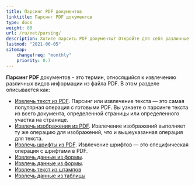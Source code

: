 ```yaml
---
title: Парсинг PDF документов
linktitle: Парсинг PDF документов
type: docs
weight: 80
url: /ru/net/parsing/
description: Хотите парсить PDF документы? Откройте для себя различные методы извлечения данных из PDF с помощью Aspose.PDF для .NET.
lastmod: "2021-06-05"
sitemap:
    changefreq: "monthly"
    priority: 0.7
---
```


**Парсинг PDF** документов - это термин, относящийся к извлечению различных видов информации из файла PDF. В этом разделе описывается как:

- [Извлечь текст из PDF](/pdf/ru/net/extract-text-from-pdf/). Парсинг или извлечение текста — это самая популярная операция с готовыми PDF. Вы узнаете о парсинге текста из всего документа, определенной страницы или определенного участка на странице.
- [Извлечь изображения из PDF](/pdf/ru/net/extract-images-from-the-pdf-file/). Извлечение изображений выполняет ту же операцию для изображений, что и вышеуказанная операция для текста.
- [Извлечь шрифты из PDF](/pdf/ru/net/extract-fonts-from-pdf/). Извлечение шрифтов — это специфическая операция с шрифтами в PDF.
- [Извлечь данные из формы](/pdf/ru/net/extract-data-from-acroform/).
- [Извлечь данные из формы](/pdf/ru/net/extract-data-from-acroform/).
- [Извлечь текст из штампов](/pdf/ru/net/extract-text-from-stamps/)
- [Извлечь данные из таблицы](/pdf/ru/net/extract-data-from-table-in-pdf/)
